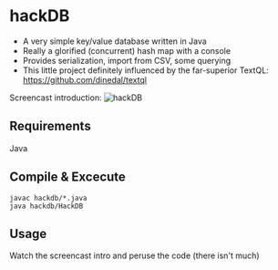 # hackDB

- A very simple key/value database written in Java
- Really a glorified (concurrent) hash map with a console
- Provides serialization, import from CSV, some querying
- This little project definitely influenced by the far-superior TextQL: https://github.com/dinedal/textql

Screencast introduction:
![hackDB](https://raw.githubusercontent.com/mmmayo13/hack-db/master/hackdb-intro.gif)

## Requirements

Java

## Compile & Excecute

```
javac hackdb/*.java
java hackdb/HackDB
```

## Usage

Watch the screencast intro and peruse the code (there isn't much)

